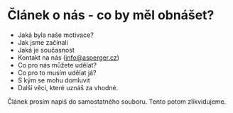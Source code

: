 Článek o nás - co by měl obnášet?
=====

* Jaká byla naše motivace?
* Jak jsme začínali
* Jaká je současnost
* Kontakt na nás (info@asperger.cz)
* Co pro nás můžete udělat?
* Co pro to musím udělat já?
* S kým se mohu domluvit
* Další věci, které uznáš za vhodné. 

Článek prosím napiš do samostatného souboru. Tento potom zlikvidujeme. 
